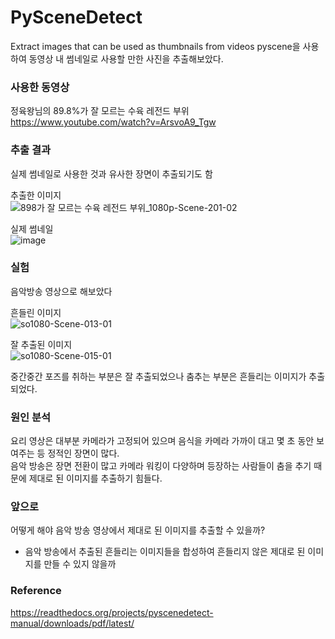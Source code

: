 # PySceneDetect
Extract images that can be used as thumbnails from videos
pyscene을 사용하여 동영상 내 썸네일로 사용할 만한 사진을 추출해보았다. 

### 사용한 동영상
정육왕님의 89.8%가 잘 모르는 수육 레전드 부위<br>
https://www.youtube.com/watch?v=ArsvoA9_Tgw

### 추출 결과
실제 썸네일로 사용한 것과 유사한 장면이 추출되기도 함<br>

추출한 이미지<br>
![898가 잘 모르는 수육 레전드 부위_1080p-Scene-201-02](https://user-images.githubusercontent.com/86832485/187139264-4e4dbdbf-7031-4fb3-961d-8a6fb6ebd03f.jpg)

실제 썸네일<br>
![image](https://user-images.githubusercontent.com/86832485/187140923-3c6ec759-8196-4835-aed6-b4a340797c46.png)


### 실험
음악방송 영상으로 해보았다<br>

흔들린 이미지<br>
![so1080-Scene-013-01](https://user-images.githubusercontent.com/86832485/187141843-d1bcb831-d5e7-4432-84bb-d986f20e8026.png)

잘 추출된 이미지<br>
![so1080-Scene-015-01](https://user-images.githubusercontent.com/86832485/187141961-d884ad36-30f4-4c14-b9cb-eeda1184ec58.png)

중간중간 포즈를 취하는 부분은 잘 추출되었으나 춤추는 부분은 흔들리는 이미지가 추출되었다.


### 원인 분석
요리 영상은 대부분 카메라가 고정되어 있으며 음식을 카메라 가까이 대고 몇 초 동안 보여주는 등 정적인 장면이 많다.<br>
음악 방송은 장면 전환이 많고 카메라 워킹이 다양하며 등장하는 사람들이 춤을 추기 때문에 제대로 된 이미지를 추출하기 힘들다.<br> 

### 앞으로
어떻게 해야 음악 방송 영상에서 제대로 된 이미지를 추출할 수 있을까?
- 음악 방송에서 추출된 흔들리는 이미지들을 합성하여 흔들리지 않은 제대로 된 이미지를 만들 수 있지 않을까


### Reference
https://readthedocs.org/projects/pyscenedetect-manual/downloads/pdf/latest/
